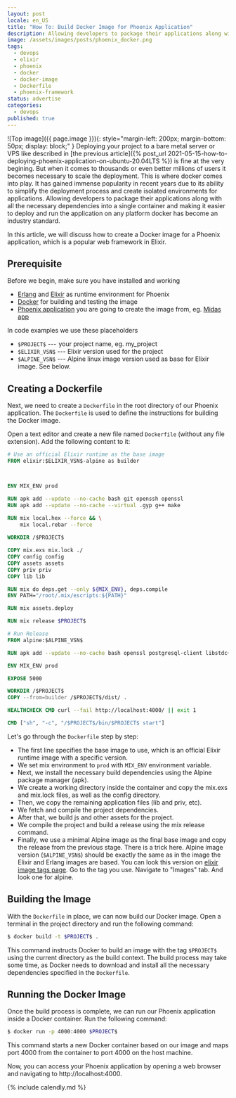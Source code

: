 ```yaml
---
layout: post
locale: en_US
title: "How To: Build Docker Image for Phoenix Application"
description: Allowing developers to package their applications along with all the necessary dependencies into a single container and making it easier to deploy and run the application on any platform docker has become an industry standard.In this article, we will discuss how to create a Docker image for a Phoenix application, which is a popular web framework in Elixir.
image: /assets/images/posts/phoenix_docker.png
tags:
  - devops
  - elixir
  - phoenix
  - docker
  - docker-image
  - Dockerfile
  - phoenix-framework
status: advertise
categories:
  - devops
published: true
---
```

![Top image]({{ page.image }}){: style="margin-left: 200px; margin-bottom: 50px; display: block;" }
Deploying your project to a bare metal server or VPS like described in [the previous article]({% post_url  2021-05-15-how-to-deploying-phoenix-application-on-ubuntu-20.04LTS %}) is fine at the very begining. But when it comes to thousands or even better millions of users it becomes necessary to scale the deployment. This is where docker comes into play. It has gained immense popularity in recent years due to its ability to simplify the deployment process and create isolated environments for applications. Allowing developers to package their applications along with all the necessary dependencies into a single container and making it easier to deploy and run the application on any platform docker has become an industry standard.

In this article, we will discuss how to create a Docker image for a Phoenix application, which is a popular web framework in Elixir.

## Prerequisite
Before we begin, make sure you have installed and working
- [Erlang](http://www.erlang.org) and [Elixir](http://elixir-lang.org)  as runtime environment for Phoenix
- [Docker](https://docs.docker.com/desktop/) for building and testing the image
- [Phoenix application](https://hexdocs.pm/phoenix/up_and_running.html) you are going to create the image from, eg. [Midas app](https://github.com/T0ha/midas)

In code examples we use these placeholders
- `$PROJECT$` ---  your project name, eg. my_project
- `$ELIXIR_VSN$` --- Elixir version used for the project
- `$ALPINE_VSN$` --- Alpine linux image version used as base for Elixir image. See below.

## Creating a Dockerfile
Next, we need to create a `Dockerfile` in the root directory of our Phoenix application. The `Dockerfile` is used to define the instructions for building the Docker image.

Open a text editor and create a new file named `Dockerfile` (without any file extension). Add the following content to it:

```dockerfile
# Use an official Elixir runtime as the base image
FROM elixir:$ELIXIR_VSN$-alpine as builder



ENV MIX_ENV prod

RUN apk add --update --no-cache bash git openssh openssl
RUN apk add --update --no-cache --virtual .gyp g++ make

RUN mix local.hex --force && \
    mix local.rebar --force
    
WORKDIR /$PROJECT$

COPY mix.exs mix.lock ./
COPY config config
COPY assets assets
COPY priv priv
COPY lib lib

RUN mix do deps.get --only ${MIX_ENV}, deps.compile
ENV PATH="/root/.mix/escripts:${PATH}"

RUN mix assets.deploy

RUN mix release $PROJECT$

# Run Release
FROM alpine:$ALPINE_VSN$

RUN apk add --update --no-cache bash openssl postgresql-client libstdc++

ENV MIX_ENV prod

EXPOSE 5000

WORKDIR /$PROJECT$
COPY --from=builder /$PROJECT$/dist/ .

HEALTHCHECK CMD curl --fail http://localhost:4000/ || exit 1

CMD ["sh", "-c", "/$PROJECT$/bin/$PROJECT$ start"]

```

Let's go through the `Dockerfile` step by step:
- The first line specifies the base image to use, which is an official Elixir runtime image with a specific version.
- We set mix environment to `prod` with `MIX_ENV` environment variable.
- Next, we install the necessary build dependencies using the Alpine package manager (apk).
- We create a working directory inside the container and copy the mix.exs and mix.lock files, as well as the config directory.
- Then, we copy the remaining application files (lib and priv, etc).
- We fetch and compile the project dependencies.
- After that, we build js and other assets for the project.
- We compile the project and build a release using the mix release command.
- Finally, we use a minimal Alpine image as the final base image and copy the release from the previous stage. There is a trick here. Alpine image version (`$ALPINE_VSN$`) should be exactly the same as in the image the Elixir and Erlang images are based. You can look this version on [elixir image tags page](https://hub.docker.com/_/elixir/tags). Go to the tag you use. Navigate to "Images" tab. And look one for alpine.

## Building the Image
With the `Dockerfile` in place, we can now build our Docker image. Open a terminal in the project directory and run the following command:

```bash
$ docker build -t $PROJECT$ .
```

This command instructs Docker to build an image with the tag `$PROJECT$` using the current directory as the build context.
The build process may take some time, as Docker needs to download and install all the necessary dependencies specified in the `Dockerfile`.
## Running the Docker Image
Once the build process is complete, we can run our Phoenix application inside a Docker container. Run the following command:

```bash
$ docker run -p 4000:4000 $PROJECT$
```

This command starts a new Docker container based on our image and maps port 4000 from the container to port 4000 on the host machine.

Now, you can access your Phoenix application by opening a web browser and navigating to http://localhost:4000.

{% include calendly.md %}
